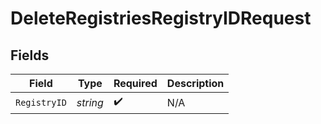 # DeleteRegistriesRegistryIDRequest


## Fields

| Field              | Type               | Required           | Description        |
| ------------------ | ------------------ | ------------------ | ------------------ |
| `RegistryID`       | *string*           | :heavy_check_mark: | N/A                |